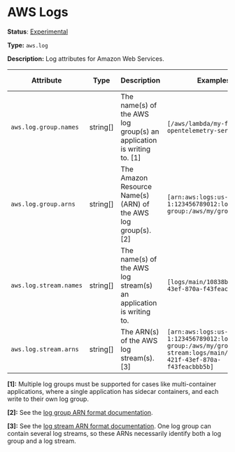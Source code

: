 # AWS Logs

**Status**: [Experimental][DocumentStatus]

**Type:** `aws.log`

**Description:** Log attributes for Amazon Web Services.

<!-- semconv aws.log -->
| Attribute  | Type | Description  | Examples  | Requirement Level |
|---|---|---|---|---|
| `aws.log.group.names` | string[] | The name(s) of the AWS log group(s) an application is writing to. [1] | `[/aws/lambda/my-function, opentelemetry-service]` | Recommended |
| `aws.log.group.arns` | string[] | The Amazon Resource Name(s) (ARN) of the AWS log group(s). [2] | `[arn:aws:logs:us-west-1:123456789012:log-group:/aws/my/group:*]` | Recommended |
| `aws.log.stream.names` | string[] | The name(s) of the AWS log stream(s) an application is writing to. | `[logs/main/10838bed-421f-43ef-870a-f43feacbbb5b]` | Recommended |
| `aws.log.stream.arns` | string[] | The ARN(s) of the AWS log stream(s). [3] | `[arn:aws:logs:us-west-1:123456789012:log-group:/aws/my/group:log-stream:logs/main/10838bed-421f-43ef-870a-f43feacbbb5b]` | Recommended |

**[1]:** Multiple log groups must be supported for cases like multi-container applications, where a single application has sidecar containers, and each write to their own log group.

**[2]:** See the [log group ARN format documentation](https://docs.aws.amazon.com/AmazonCloudWatch/latest/logs/iam-access-control-overview-cwl.html#CWL_ARN_Format).

**[3]:** See the [log stream ARN format documentation](https://docs.aws.amazon.com/AmazonCloudWatch/latest/logs/iam-access-control-overview-cwl.html#CWL_ARN_Format). One log group can contain several log streams, so these ARNs necessarily identify both a log group and a log stream.
<!-- endsemconv -->

[DocumentStatus]: https://github.com/open-telemetry/opentelemetry-specification/blob/v1.21.0/specification/document-status.md
